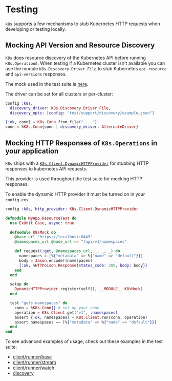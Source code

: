 # Testing

`k8s` supports a few mechanisms to stub Kubernetes HTTP requests when developing or testing locally.

## Mocking API Version and Resource Discovery

`K8s` does resource discovery of the Kubernetes API before running `K8s.Operation`s. When testing if a Kubernetes cluster isn't available you can use the module `K8s.Discovery.Driver.File` to stub Kubernetes `api-resource` and `api-versions` responses.

The mock used in the test suite is [here](./test/support/discovery/example.json).

The driver can be set for all clusters or per-cluster:

```elixir
config :k8s,
  discovery_driver: K8s.Discovery.Driver.File,
  discovery_opts: [config: "test/support/discovery/example.json"]
```

```elixir
{:ok, conn} = K8s.Conn.from_file("....")
conn = %K8s.Conn{conn | discovery_driver: AlternateDriver}
```

## Mocking HTTP Responses of `K8s.Operations` in your application

`K8s` ships with a [`K8s.Client.DynamicHTTPProvider`](./lib/k8s/client/dynamic_http_provider.ex) for stubbing HTTP responses to kubernetes API requests.

This provider is used throughout the test suite for mocking HTTP responses.

To enable the dynamic HTTP provider it must be turned on in your `config.exs`:

```elixir
config :k8s, http_provider: K8s.Client.DynamicHTTPProvider
```

```elixir
defmodule MyApp.ResourceTest do
  use ExUnit.Case, async: true

  defmodule K8sMock do
    @base_url "https://localhost:6443"
    @namespaces_url @base_url <> "/api/v1/namespaces"

    def request(:get, @namespaces_url, _, _, _) do
      namespaces = [%{"metadata" => %{"name" => "default"}}]
      body = Jason.encode!(namespaces)
      {:ok, %HTTPoison.Response{status_code: 200, body: body}}
    end
  end

  setup do
    DynamicHTTPProvider.register(self(), __MODULE__.K8sMock)
  end

  test "gets namespaces" do
    conn = %K8s.Conn{} # set up your conn
    operation = K8s.Client.get("v1", :namespaces)
    assert {:ok, namespaces} = K8s.Client.run(conn, operation)
    assert namespaces == [%{"metadata" => %{"name" => "default"}}]
  end
end
```

To see advanced examples of usage, check out these examples in the test suite:

* [client/runner/base](./test/k8s/client/runner/base_test.exs)
* [client/runner/stream](./test/k8s/client/runner/stream_test.exs)
* [client/runner/watch](./test/k8s/client/runner/watch_test.exs)
* [discovery](./test/k8s/discovery_test.exs)
  